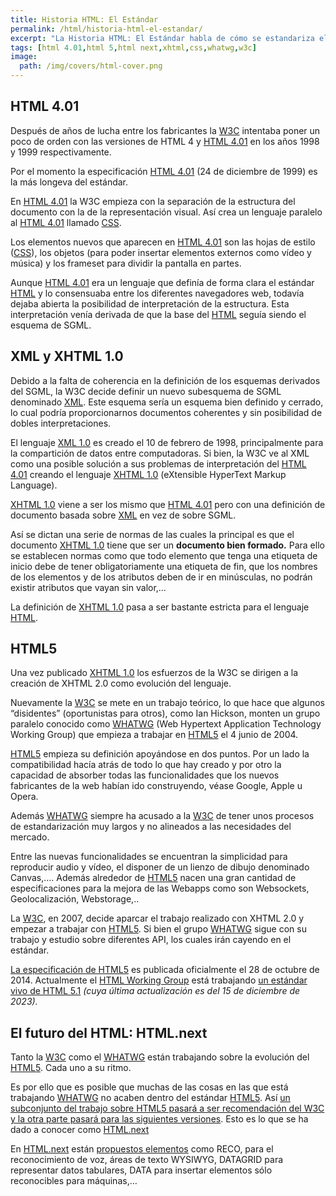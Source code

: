 ```yaml
---
title: Historia HTML: El Estándar
permalink: /html/historia-html-el-estandar/
excerpt: "La Historia HTML: El Estándar habla de cómo se estandariza el desarrollo de HTML con HTML 4.01 y HTML 5. Así de cómo es el futuro que nos espera."
tags: [html 4.01,html 5,html next,xhtml,css,whatwg,w3c]
image:
  path: /img/covers/html-cover.png
---
```


## HTML 4.01


Después de años de lucha entre los fabricantes la [W3C](https://w3.org/) intentaba poner un poco de orden con las versiones de HTML 4 y [HTML 4.01](http://www.w3.org/TR/REC-html40/) en los años 1998 y 1999 respectivamente.


Por el momento la especificación [HTML 4.01](http://www.w3.org/TR/REC-html40/) (24 de diciembre de 1999) es la más longeva del estándar.


En [HTML 4.01](http://www.w3.org/TR/REC-html40/) la W3C empieza con la separación de la estructura del documento con la de la representación visual. Así crea un lenguaje paralelo al [HTML 4.01](http://www.w3.org/TR/REC-html40/) llamado [CSS](http://www.manualweb.net/tutorial-css/).


Los elementos nuevos que aparecen en [HTML 4.01](http://www.w3.org/TR/REC-html40/) son las hojas de estilo ([CSS](http://www.manualweb.net/tutorial-css/)), los objetos (para poder insertar elementos externos como vídeo y música) y los frameset para dividir la pantalla en partes.


Aunque [HTML 4.01](http://www.w3.org/TR/REC-html40/) era un lenguaje que definía de forma clara el estándar [HTML](http://www.manualweb.net/tutorial-html/) y lo consensuaba entre los diferentes navegadores web, todavía dejaba abierta la posibilidad de interpretación de la estructura. Esta interpretación venía derivada de que la base del [HTML](http://www.manualweb.net/tutorial-html/) seguía siendo el esquema de SGML.


## XML y XHTML 1.0


Debido a la falta de coherencia en la definición de los esquemas derivados del SGML, la W3C decide definir un nuevo subesquema de SGML denominado [XML](http://www.manualweb.net/tutorial-xml/). Este esquema sería un esquema bien definido y cerrado, lo cual podría proporcionarnos documentos coherentes y sin posibilidad de dobles interpretaciones.


El lenguaje [XML 1.0](http://www.w3.org/TR/1998/REC-xml-19980210) es creado el 10 de febrero de 1998, principalmente para la compartición de datos entre computadoras. Si bien, la W3C ve al XML como una posible solución a sus problemas de interpretación del [HTML 4.01](http://www.w3.org/TR/REC-html40/) creando el lenguaje [XHTML 1.0](http://www.w3.org/TR/xhtml1/) (eXtensible HyperText Markup Language).


[XHTML 1.0](http://www.w3.org/TR/xhtml1/) viene a ser los mismo que [HTML 4.01](http://www.w3.org/TR/REC-html40/) pero con una definición de documento basada sobre [XML](http://www.manualweb.net/tutorial-xml/) en vez de sobre SGML.


Así se dictan una serie de normas de las cuales la principal es que el documento [XHTML 1.0](http://www.w3.org/TR/xhtml1/) tiene que ser un **documento bien formado.** Para ello se establecen normas como que todo elemento que tenga una etiqueta de inicio debe de tener obligatoriamente una etiqueta de fin, que los nombres de los elementos y de los atributos deben de ir en minúsculas, no podrán existir atributos que vayan sin valor,…


La definición de [XHTML 1.0](http://www.w3.org/TR/xhtml1/) pasa a ser bastante estricta para el lenguaje [HTML](http://www.manualweb.net/tutorial-html/).


## HTML5


Una vez publicado [XHTML 1.0](http://www.w3.org/TR/xhtml1/) los esfuerzos de la W3C se dirigen a la creación de XHTML 2.0 como evolución del lenguaje.


Nuevamente la [W3C](http://www.w3.org/) se mete en un trabajo teórico, lo que hace que algunos “disidentes” (oportunistas para otros), como Ian Hickson, monten un grupo paralelo conocido como [WHATWG](http://www.whatwg.org/) (Web Hypertext Application Technology Working Group) que empieza a trabajar en [HTML5](http://www.w3.org/TR/html5/) el 4 junio de 2004.


[HTML5](http://www.w3.org/TR/html5/) empieza su definición apoyándose en dos puntos. Por un lado la compatibilidad hacía atrás de todo lo que hay creado y por otro la capacidad de absorber todas las funcionalidades que los nuevos fabricantes de la web habían ido construyendo, véase Google, Apple u Opera.


Además [WHATWG](http://www.whatwg.org/) siempre ha acusado a la [W3C](http://www.w3.org/) de tener unos procesos de estandarización muy largos y no alineados a las necesidades del mercado.


Entre las nuevas funcionalidades se encuentran la simplicidad para reproducir audio y vídeo, el disponer de un lienzo de dibujo denominado Canvas,…. Además alrededor de [HTML5](http://www.w3.org/TR/html5/) nacen una gran cantidad de especificaciones para la mejora de las Webapps como son Websockets, Geolocalización, Webstorage,..


La [W3C](http://www.w3.org/), en 2007, decide aparcar el trabajo realizado con XHTML 2.0 y empezar a trabajar con [HTML5](http://www.w3.org/TR/html5/). Si bien el grupo [WHATWG](http://www.whatwg.org/) sigue con su trabajo y estudio sobre diferentes API, los cuales irán cayendo en el estándar.


[La especificación de HTML5](http://www.w3.org/TR/2014/REC-html5-20141028/) es publicada oficialmente el 28 de octubre de 2014. Actualmente el [HTML Working Group](http://www.w3.org/html/wg/) está trabajando [un estándar vivo de HTML 5.1](https://html.spec.whatwg.org/multipage/) _(cuya última actualización es del 15 de diciembre de 2023)._


## El futuro del HTML: HTML.next


Tanto la [W3C](http://www.w3.org/) como el [WHATWG](http://www.whatwg.org/) están trabajando sobre la evolución del [HTML5](http://www.w3.org/TR/html5/). Cada uno a su ritmo.


Es por ello que es posible que muchas de las cosas en las que está trabajando [WHATWG](http://www.whatwg.org/) no acaben dentro del estándar [HTML5](http://www.w3.org/TR/html5/). Así [un subconjunto del trabajo sobre HTML5 pasará a ser recomendación del W3C y la otra parte pasará para las siguientes versiones](http://www.w3.org/QA/2012/07/html5_and_htmlnext.html). Esto es lo que se ha dado a conocer como [HTML.next](http://www.w3.org/wiki/HTML/next)


En [HTML.next](http://www.w3.org/wiki/HTML/next) están [propuestos elementos](http://www.w3.org/html/wg/next/markup/) como RECO, para el reconocimiento de voz, áreas de texto WYSIWYG, DATAGRID para representar datos tabulares, DATA para insertar elementos sólo reconocibles para máquinas,…

